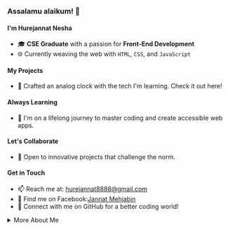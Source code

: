 ### Assalamu alaikum! 👋

#### I'm Hurejannat Nesha
- 🎓 **CSE Graduate** with a passion for **Front-End Development**
- 🌐 Currently weaving the web with `HTML`, `CSS`, and `JavaScript`

#### My Projects
- 🔭 Crafted an analog clock with the tech I'm learning. Check it out here!

#### Always Learning
- 🌱 I'm on a lifelong journey to master coding and create accessible web apps.

#### Let's Collaborate
- 💼 Open to innovative projects that challenge the norm.

#### Get in Touch
- 📫 Reach me at: hurejannat8888@gmail.com
- 🔎 Find me on Facebook:[Jannat Mehjabin](https://www.facebook.com/jannat.mehjabin.754)
- 🤝 Connect with me on GitHub for a better coding world!

<details>
  <summary>More About Me</summary>
  
  I'm a recent graduate who's eager to dive into real-world projects and make a positive impact in the tech community. I believe in continuous learning and am always looking for opportunities to grow and collaborate with fellow developers.
  
</details>
